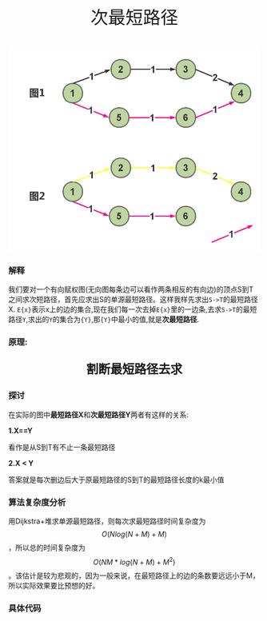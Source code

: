 <p style="text-align: center;font-size:35px">次最短路径</p>


![1](次最短路径.png)

### 解释

我们要对一个有向赋权图(无向图每条边可以看作两条相反的有向边)的顶点S到T之间求次短路径，首先应求出S的单源最短路径。这样我样先求出`S->T`的最短路径X.
`E{x}`表示x上的边的集合,现在我们每一次去掉`E{x}`里的一边条,去求`S->T`的最短路径`Y`,求出的`Y`的集合为`{Y}`,那`{Y}`中最小的值,就是**次最短路径**.

### 原理:

<p style="text-align: center;font-size:24px"><strong>割断最短路径去求</strong></p>


### 探讨

在实际的图中**最短路径X**和**次最短路径Y**两者有这样的关系:


**1.X==Y**

看作是从S到T有不止一条最短路径

**2.X < Y**

答案就是每次删边后大于原最短路径的S到T的最短路径长度的k最小值


### 算法复杂度分析 

用Dijkstra+堆求单源最短路径，则每次求最短路径时间复杂度为$$O(Nlog(N+M) + M)$$，所以总的时间复杂度为$$O(NM*log(N+M) + M^2)$$。该估计是较为悲观的，因为一般来说，在最短路径上的边的条数要远远小于M，所以实际效果要比预想的好。


### 具体代码
